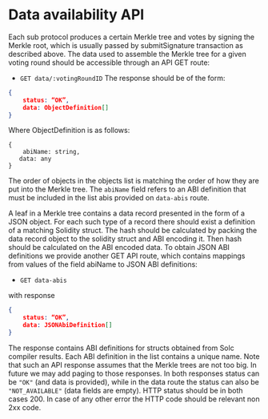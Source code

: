 # Data availability API

Each sub protocol produces a certain Merkle tree and votes by signing the Merkle root, which is usually passed by submitSignature transaction as described above. The data used to assemble the Merkle tree for a given voting round should be accessible through an API GET route:
- `GET data/:votingRoundID`
The response should be of the form:
```json
{	
	status: “OK”,
	data: ObjectDefinition[]
}
```
Where ObjectDefinition is as follows:
```
{
	abiName: string,
   data: any
}
```
The order of objects in the objects list is matching the order of how they are put into the Merkle tree. The `abiName` field refers to an ABI definition that must be included in the list abis provided on `data-abis` route.

A leaf in a Merkle tree contains a data record presented in the form of a JSON object. For each such type of a record there should exist a definition of a matching Solidity struct. The hash should be calculated by packing the data record object to the solidity struct and ABI encoding it. Then hash should be calculated on the ABI encoded data. To obtain JSON ABI definitions we provide another GET API route, which contains mappings from values of the field abiName to JSON ABI definitions:
- `GET data-abis`

with response

```json
{	
	status: “OK”,
	data: JSONAbiDefinition[]
}
```

The response contains ABI definitions for structs obtained from Solc compiler results. Each ABI definition in the list contains a unique name.  Note that such an API response assumes that the Merkle trees are not too big. In future we may add paging to those responses. 
In both responses status can be `"OK"` (and data is provided), while in the data route the status can also  be `"NOT_AVAILABLE"` (data fields are empty). HTTP status should be in both cases 200. In case of any other error the HTTP code should be relevant non 2xx code.